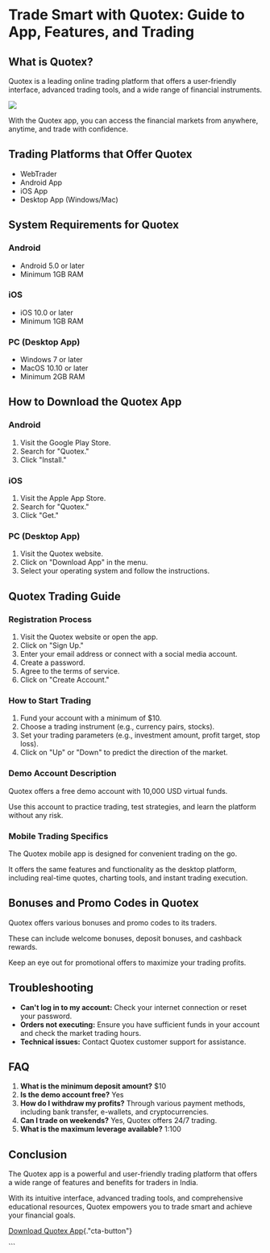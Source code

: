 # Trade Smart with Quotex: Guide to App, Features, and Trading

## What is Quotex?

Quotex is a leading online trading platform that offers a user-friendly
interface, advanced trading tools, and a wide range of financial
instruments.

[![](https://static.quotex.io/files/5_en/300_250.jpg)](https://traff.sbs/brokerqxsignupf)

With the Quotex app, you can access the financial markets from anywhere,
anytime, and trade with confidence.

## Trading Platforms that Offer Quotex

-   WebTrader
-   Android App
-   iOS App
-   Desktop App (Windows/Mac)

## System Requirements for Quotex

### Android

-   Android 5.0 or later
-   Minimum 1GB RAM

### iOS

-   iOS 10.0 or later
-   Minimum 1GB RAM

### PC (Desktop App)

-   Windows 7 or later
-   MacOS 10.10 or later
-   Minimum 2GB RAM

## How to Download the Quotex App

### Android

1.  Visit the Google Play Store.
2.  Search for "Quotex."
3.  Click "Install."

### iOS

1.  Visit the Apple App Store.
2.  Search for "Quotex."
3.  Click "Get."

### PC (Desktop App)

1.  Visit the Quotex website.
2.  Click on "Download App" in the menu.
3.  Select your operating system and follow the instructions.

## Quotex Trading Guide

### Registration Process

1.  Visit the Quotex website or open the app.
2.  Click on "Sign Up."
3.  Enter your email address or connect with a social media account.
4.  Create a password.
5.  Agree to the terms of service.
6.  Click on "Create Account."

### How to Start Trading

1.  Fund your account with a minimum of \$10.
2.  Choose a trading instrument (e.g., currency pairs, stocks).
3.  Set your trading parameters (e.g., investment amount, profit target,
    stop loss).
4.  Click on "Up" or "Down" to predict the direction of the
    market.

### Demo Account Description

Quotex offers a free demo account with 10,000 USD virtual funds.

Use this account to practice trading, test strategies, and learn the
platform without any risk.

### Mobile Trading Specifics

The Quotex mobile app is designed for convenient trading on the go.

It offers the same features and functionality as the desktop platform,
including real-time quotes, charting tools, and instant trading
execution.

## Bonuses and Promo Codes in Quotex

Quotex offers various bonuses and promo codes to its traders.

These can include welcome bonuses, deposit bonuses, and cashback
rewards.

Keep an eye out for promotional offers to maximize your trading profits.

## Troubleshooting

-   **Can\'t log in to my account:** Check your internet connection or
    reset your password.
-   **Orders not executing:** Ensure you have sufficient funds in your
    account and check the market trading hours.
-   **Technical issues:** Contact Quotex customer support for
    assistance.

## FAQ

1.  **What is the minimum deposit amount?** \$10
2.  **Is the demo account free?** Yes
3.  **How do I withdraw my profits?** Through various payment methods,
    including bank transfer, e-wallets, and cryptocurrencies.
4.  **Can I trade on weekends?** Yes, Quotex offers 24/7 trading.
5.  **What is the maximum leverage available?** 1:100

## Conclusion

The Quotex app is a powerful and user-friendly trading platform that
offers a wide range of features and benefits for traders in India.

With its intuitive interface, advanced trading tools, and comprehensive
educational resources, Quotex empowers you to trade smart and achieve
your financial goals.

[Download Quotex
App](\%22https://traff.sbs/quotexonelink\%22){."cta-button"}

\`\`\`

